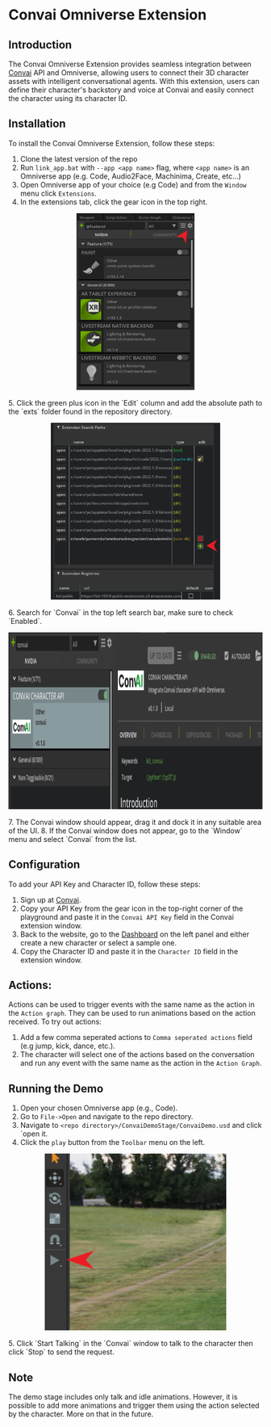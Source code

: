 # Convai Omniverse Extension
## Introduction
The Convai Omniverse Extension provides seamless integration between [Convai](https://convai.com/) API and Omniverse, allowing users to connect their 3D character assets with intelligent conversational agents. With this extension, users can define their character's backstory and voice at Convai and easily connect the character using its character ID.

## Installation
To install the Convai Omniverse Extension, follow these steps:
1. Clone the latest version of the repo
2. Run `link_app.bat` with `--app <app name>` flag, where `<app name>` is an Omniverse app (e.g. Code, Audio2Face, Machinima, Create, etc...)
3. Open Omniverse app of your choice (e.g Code) and from the `Window` menu click `Extensions`.
4. In the extensions tab, click the gear icon in the top right.
<p align="center">
<img height="350" src="images/extensions.png?raw=true">
</p>
<!-- ![Alt text](images/extensions.png?raw=true "Openning the extension search paths window") -->
5. Click the green plus icon in the `Edit` column and add the absolute path to the `exts` folder found in the repository directory.
<!-- ![Alt text](images/SearchPath.png?raw=true "Adding the extension search path") -->
<p align="center">
<img height="350" src="images/SearchPath.png?raw=true">
</p>
6. Search for `Convai` in the top left search bar, make sure to check `Enabled`.
<!-- ![Alt text](images/ConvaiSearch.png?raw=true "Enabling Convai extension") -->
<p align="center">
<img height="350" src="images/ConvaiSearch.png?raw=true">
</p>
7. The Convai window should appear, drag it and dock it in any suitable area of the UI.
8. If the Convai window does not appear, go to the `Window` menu and select `Convai` from the list.

## Configuration
To add your API Key and Character ID, follow these steps:
1. Sign up at [Convai](https://convai.com/).
2. Copy your API Key from the gear icon in the top-right corner of the playground and paste it in the `Convai API Key` field in the Convai extension window.
3. Back to the website, go to the [Dashboard](https://convai.com/pipeline/dashboard) on the left panel and either create a new character or select a sample one.
4. Copy the Character ID and paste it in the `Character ID` field in the extension window.

## Actions:
Actions can be used to trigger events with the same name as the action in the `Action graph`. They can be used to run animations based on the action received. To try out actions:
1. Add a few comma seperated actions to `Comma seperated actions` field (e.g jump, kick, dance, etc.).
2. The character will select one of the actions based on the conversation and run any event with the same name as the action in the `Action Graph`.

## Running the Demo
1. Open your chosen Omniverse app (e.g., Code).
2. Go to `File->Open` and navigate to the repo directory.
3. Navigate to `<repo directory>/ConvaiDemoStage/ConvaiDemo.usd` and click `open it.
4. Click the `play` button from the `Toolbar` menu on the left.
<!-- ![Alt text](images/PlayToolbar.png?raw=true "Playing the animation") -->
<p align="center">
<img height="350" src="images/PlayToolbar.png?raw=true">
</p>
5. Click `Start Talking` in the `Convai` window to talk to the character then click `Stop` to send the request.

## Note
The demo stage includes only talk and idle animations. However, it is possible to add more animations and trigger them using the action selected by the character. More on that in the future.